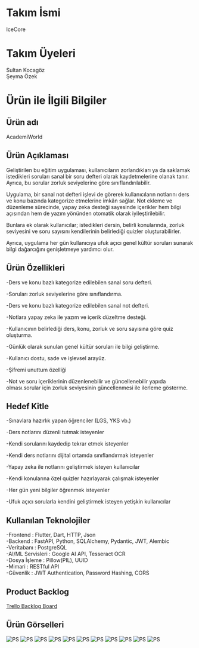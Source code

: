 # Takım İsmi   
IceCore   
# Takım Üyeleri   
Sultan Kocagöz   
Şeyma Özek   
# Ürün ile İlgili Bilgiler   
## Ürün adı   
AcademiWorld   
## Ürün Açıklaması   
Geliştirilen bu eğitim uygulaması, kullanıcıların zorlandıkları ya da saklamak istedikleri soruları sanal bir soru defteri olarak kaydetmelerine olanak tanır. Ayrıca, bu sorular zorluk seviyelerine göre sınıflandırılabilir.   

Uygulama, bir sanal not defteri işlevi de görerek kullanıcıların notlarını ders ve konu bazında kategorize etmelerine imkân sağlar. Not ekleme ve düzenleme sürecinde, yapay zeka desteği sayesinde içerikler hem bilgi açısından hem de yazım yönünden otomatik olarak iyileştirilebilir.

Bunlara ek olarak kullanıcılar; istedikleri dersin, belirli konularında, zorluk seviyesini ve soru sayısını kendilerinin belirlediği quizler oluşturabilirler.

Ayrıca, uygulama her gün kullanıcıya ufuk açıcı genel kültür soruları sunarak bilgi dağarcığını genişletmeye yardımcı olur.
## Ürün Özellikleri   
-Ders ve konu bazlı kategorize edilebilen sanal soru defteri.

-Soruları zorluk seviyelerine göre sınıflandırma.

-Ders ve konu bazlı kategorize edilebilen sanal not defteri.

-Notlara yapay zeka ile yazım ve içerik düzeltme desteği.

-Kullanıcının belirlediği ders, konu, zorluk ve soru sayısına göre quiz oluşturma.

-Günlük olarak sunulan genel kültür soruları ile bilgi geliştirme.

-Kullanıcı dostu, sade ve işlevsel arayüz.

-Şifremi unuttum özelliği

-Not ve soru içeriklerinin düzenlenebilir ve güncellenebilir yapıda olması.sorular için zorluk seviyesinin güncellenmesi ile ilerleme gösterme.

## Hedef Kitle   
-Sınavlara hazırlık yapan öğrenciler (LGS, YKS vb.)

-Ders notlarını düzenli tutmak isteyenler

-Kendi sorularını kaydedip tekrar etmek isteyenler

-Kendi ders notlarını dijital ortamda sınıflandırmak isteyenler

-Yapay zeka ile notlarını geliştirmek isteyen kullanıcılar

-Kendi konularına özel quizler hazırlayarak çalışmak isteyenler

-Her gün yeni bilgiler öğrenmek isteyenler

-Ufuk açıcı sorularla kendini geliştirmek isteyen yetişkin kullanıcılar

## Kullanılan Teknolojiler
-Frontend : Flutter, Dart, HTTP, Json   
-Backend : FastAPI, Python, SQLAlchemy, Pydantic, JWT, Alembic   
-Veritabanı : PostgreSQL   
-AI/ML Servisleri : Google AI API, Tesseract OCR   
-Dosya İşleme : Pillow(PIL), UUID   
-Mimari : RESTful API   
-Güvenlik : JWT Authentication, Password Hashing, CORS   

## Product Backlog   
[Trello Backlog Board](https://trello.com/b/YE8wi78c/hackathon2025)

## Ürün Görselleri 

<img src="Images/ps1.png" alt="PS"/>
<img src="Images/ps2.png" alt="PS"/>
<img src="Images/ps3.png" alt="PS"/>
<img src="Images/ps4.png" alt="PS"/>   
<img src="Images/ps5.png" alt="PS"/>
<img src="Images/ps6.png" alt="PS"/>
<img src="Images/ps7.png" alt="PS"/>
<img src="Images/ps8.png" alt="PS"/>   
<img src="Images/ps9.png" alt="PS"/>
<img src="Images/ps10.png" alt="PS"/>
<img src="Images/ps11.png" alt="PS"/>



